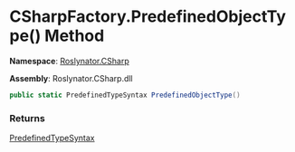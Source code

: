 # CSharpFactory\.PredefinedObjectType\(\) Method

**Namespace**: [Roslynator.CSharp](../../README.md)

**Assembly**: Roslynator\.CSharp\.dll

```csharp
public static PredefinedTypeSyntax PredefinedObjectType()
```

### Returns

[PredefinedTypeSyntax](https://docs.microsoft.com/en-us/dotnet/api/microsoft.codeanalysis.csharp.syntax.predefinedtypesyntax)

